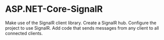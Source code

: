 # ASP.NET-Core-SignalR
Make use of  the SignalR client library.
Create a SignalR hub.
Configure the project to use SignalR.
Add code that sends messages from any client to all connected clients.
